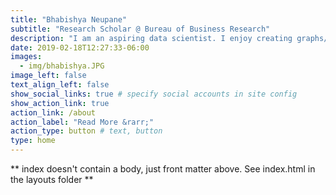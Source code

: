 ```yaml
---
title: "Bhabishya Neupane"
subtitle: "Research Scholar @ Bureau of Business Research"
description: "I am an aspiring data scientist. I enjoy creating graphs/dashboards and working on a variety of personal machine learning projects."
date: 2019-02-18T12:27:33-06:00
images:
  - img/bhabishya.JPG
image_left: false
text_align_left: false
show_social_links: true # specify social accounts in site config
show_action_link: true
action_link: /about
action_label: "Read More &rarr;"
action_type: button # text, button
type: home
---
```


** index doesn't contain a body, just front matter above.
See index.html in the layouts folder **
